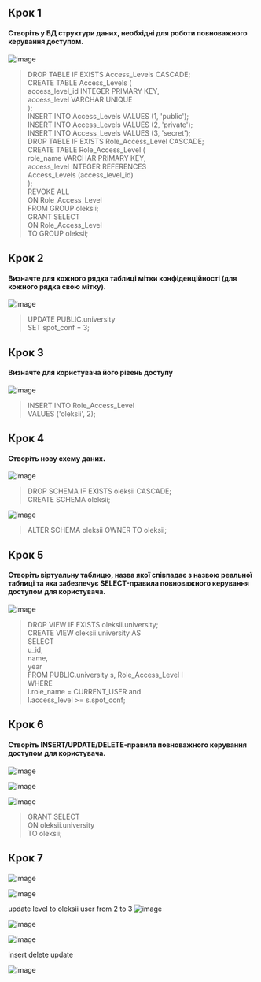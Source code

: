 ## Крок 1
####  Створіть у БД структури даних, необхідні для роботи повноважного керування доступом. 
![image](https://user-images.githubusercontent.com/41470575/204120093-8c515640-0e02-47da-aa32-3089b07de74f.png)
> DROP TABLE IF EXISTS Access_Levels CASCADE;</br>
CREATE TABLE Access_Levels (</br>
access_level_id INTEGER PRIMARY KEY,</br>
access_level VARCHAR UNIQUE</br>
);</br>
INSERT INTO Access_Levels VALUES (1, 'public');</br>
INSERT INTO Access_Levels VALUES (2, 'private');</br>
INSERT INTO Access_Levels VALUES (3, 'secret');</br>
DROP TABLE IF EXISTS Role_Access_Level CASCADE;</br>
CREATE TABLE Role_Access_Level (</br>
role_name VARCHAR PRIMARY KEY,</br>
access_level INTEGER REFERENCES</br>
Access_Levels (access_level_id)</br>
);</br>
REVOKE ALL</br>
ON Role_Access_Level</br>
FROM GROUP oleksii;</br>
GRANT SELECT</br>
ON Role_Access_Level</br>
TO GROUP oleksii;</br>

## Крок 2
#### Визначте для кожного рядка таблиці мітки конфіденційності (для кожного рядка свою мітку). 
![image](https://user-images.githubusercontent.com/41470575/204120196-3716dcfb-1fef-4678-8156-0de53c2cf3dd.png)
> UPDATE PUBLIC.university </br>
SET spot_conf = 3;</br>

## Крок 3
####  Визначте для користувача його рівень доступу 
![image](https://user-images.githubusercontent.com/41470575/204120332-fe17efc8-2a60-49d6-a0c8-da135f5b2a75.png)
> INSERT INTO Role_Access_Level </br>
VALUES ('oleksii', 2); </br>

## Крок 4
#### Створіть нову схему даних. 
![image](https://user-images.githubusercontent.com/41470575/204120251-1f97f2d3-eaf4-4018-9b92-d67f2dd534f3.png)
> DROP SCHEMA IF EXISTS oleksii CASCADE;</br>
CREATE SCHEMA oleksii;</br>

![image](https://user-images.githubusercontent.com/41470575/204120387-3e2af695-07c9-43a5-8c4a-29f184dea51d.png)
> ALTER SCHEMA oleksii OWNER TO oleksii; </br>


## Крок 5
#### Створіть віртуальну таблицю, назва якої співпадає з назвою реальної таблиці та яка забезпечує SELECT-правила повноважного керування доступом для користувача. 
![image](https://user-images.githubusercontent.com/41470575/204120483-314530eb-4897-4520-899b-3e533916b0f2.png)
>DROP VIEW IF EXISTS oleksii.university;</br>
CREATE VIEW oleksii.university AS</br>
SELECT</br>
    u_id,</br>
    name,</br>
    year</br>
FROM PUBLIC.university s, Role_Access_Level l</br>
WHERE</br>
    l.role_name = CURRENT_USER and</br>
	l.access_level >= s.spot_conf;</br>


## Крок 6
#### Створіть INSERT/UPDATE/DELETE-правила повноважного керування доступом для користувача. 
![image](https://user-images.githubusercontent.com/41470575/204121307-6124233e-1a70-43e8-bb2e-a3ea4fa1d6b4.png)


![image](https://user-images.githubusercontent.com/41470575/204121233-2120e622-1f5d-4fff-960e-771808045bec.png)


![image](https://user-images.githubusercontent.com/41470575/204120586-55fad4a0-e749-4bf9-adb7-c0c67b135b83.png)
> GRANT SELECT </br>
ON oleksii.university </br> 
TO oleksii;</br>

## Крок 7
####

![image](https://user-images.githubusercontent.com/41470575/204121278-ebe8f467-2e9d-4d9c-863e-20496b8f4cee.png)

![image](https://user-images.githubusercontent.com/41470575/204121401-6ee98286-3f38-43bd-9196-cd7dd0c6a079.png)

update level to oleksii user from 2 to 3
![image](https://user-images.githubusercontent.com/41470575/204121435-b767f0b2-13c4-4161-9c3a-9a73c9be4ace.png)

![image](https://user-images.githubusercontent.com/41470575/204121406-e303c376-96b0-44e7-854e-219981fff039.png)

![image](https://user-images.githubusercontent.com/41470575/204121418-fa803c97-0165-47b5-b2ab-50bd8d31d98c.png)

insert delete update

![image](https://user-images.githubusercontent.com/41470575/209437459-4fd16c3a-9ee8-4b70-906f-a88c8eed261c.png)

